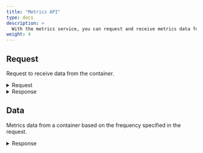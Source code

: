 ```yaml
---
title: "Metrics API"
type: docs
description: >
  With the metrics service, you can request and receive metrics data for specific containers.
weight: 4
---
```


## **Request**
Request to receive data from the container.

<details>
  <summary>Request</summary>

**Hono Command:** `command//<name>:<namespace>:edge:containers/req//request`

**Ditto Message:**

> | Name | Value | Description |
> | - | - | - |
> | topic | `<name>/<namespace>:edge:containers/things/live/messages/request` | Information about the affected Thing and the type of operation |
> | path | `/features/Metrics/inbox/messages/request` | A path to the `Metrics` Feature, it's message channel, and `request` command|
> | **Headers** | | Additional headers |
> | response-required | true/false | If response is required |
> | content-type | `application/json` | The content type |
> | correlation-id | container UUID | The container UUID |
> | **Value** | | |
> | frequency | | Time interval of how often the metrics data will be published as duration string (e.g. 5s) |
> | **filter** | | Filter defines the type of metric data to be reported |
> | id | | An array of identifiers whose metric data to be reported, supported are: `cpu.utilization`, `memory.utilization`, `memory.total`, `memory.used`, `io.readBytes`, `io.writeBytes`, `net.readBytes`, `net.writeBytes`, `pids` |
> | originator | | Metrics data originator |

<br>

**Example** : Request metrics data with a specified filter and frequency.

**Topic:** `command//edge:device:edge:containers/req//request`
```json
{
	"topic":"edge/device:edge:containers/things/live/messages/request",
	"headers":{
		"response-required":true,
		"content-type":"application/json",
		"correlation-id":"<UUID>"
	},
	"path":"/features/Metrics/inbox/messages/request",
	"value":{
		"filter":[
			{
				"id":null,
				"originator":"SYSTEM"
			}
		],
		"frequency":"2s"
	}
}
```
</details>

<details>
  <summary>Response</summary>

**Hono Command** : `command//<name>:<namespace>:edge:containers/res//request`

**Ditto Message:**

> | Name | Value | Description |
> | - | - | - |
> | topic | `<name>/<namespace>:edge:containers/things/live/messages/request` | Information about the affected Thing and the type of operation |
> | path | `/features/Metrics/outbox/messages/request` | A path to the `Metrics` Feature, it's message channel, and `request` command |
> | **Headers** | | Additional headers |
> | content-type | `application/json` | The content type |
> | correlation-id | \<UUID\> | The same correlation id as the sent request message |
> | **Status** | | Status of the `request` metrics operation |

<br>

**Example** : The response of the request metrics data operation.

**Topic:** `command//edge:device:edge:containers/res//request``
```json
{
	"topic":"edge/device:edge:containers/things/live/messages/request",
	"headers":{
		"content-type":"application/json",
		"correlation-id":"<UUID>"
	},
	"path":"/features/Metrics/outbox/messages/request",
	"status": 204
}
```
</details>

## **Data**
Metrics data from a container based on the frequency specified in the request.

<details>
  <summary>Response</summary>

**Hono Command** : `command//<name>:<namespace>:edge:containers/res//data`

**Ditto Message:**

> | Name | Value | Description |
> | - | - | - |
> | topic | `<name>/<namespace>:edge:containers/things/live/messages/data` | Information about the affected Thing and the type of operation |
> | path | `/features/Metrics/outbox/messages/data` | A path to the `Metrics` Feature and it's message channel. |
> | **Headers** | | Additional headers |
> | content-type | `application/json` | The content type |
> | **Value** | | The value of the received data from the container in json format |
> | timestamp | | The timestamp in ms when this measure data is published |
> | **shapshot** | | All the measurements collected per originator |
> | originator | | The originator for whose metric data to be reported |
> | **measurements** | | An array of measurements identifier and value for originator |
> | id | | The identifier whose metric data to be reported, supported are: `cpu.utilization`, `memory.utilization`, `memory.total`, `memory.used`, `io.readBytes`, `io.writeBytes`, `net.readBytes`, `net.writeBytes`, `pids` |
> | value | | The measured value per metric ID |

<br>

**Example** : Metrics data from a container.

**Topic:** `command//edge:device:edge:containers/res//data``
```json
{
	"topic":"edge/device:edge:containers/things/live/messages/data",
	"headers":{
		"content-type":"application/json",
	},
	"path":"/features/Metrics/outbox/messages/data",
	"value":{
		"snapshot":[
			{
				"originator":"Container:test",
				"measurements":[
					{
						"id":"memory.total",
						"value":10371616768
					},
					{
						"id":"memory.used",
						"value":1396736
					},
					{
						"id":"memory.utilization",
						"value":0.01346690714903206
					},
					{
						"id":"net.readBytes",
						"value":180
					},
					{
						"id":"net.writeBytes",
						"value":0
					},
					{
						"id":"pids",
						"value":6
					}
				]
			},
			{
				"originator":"Container:test2",
				"measurements":[
					{
						"id":"cpu.utilization",
						"value":8.751566666666667
					},
					{
						"id":"memory.total",
						"value":10371616768
					},
					{
						"id":"memory.used",
						"value":4759552
					},
					{
						"id":"memory.utilization",
						"value":0.04589016453717083
					},
					{
						"id":"io.readBytes",
						"value":0
					},
					{
						"id":"io.writeBytes",
						"value":4096
					},
					{
						"id":"net.readBytes",
						"value":610
					},
					{
						"id":"net.writeBytes",
						"value":202
					},
					{
						"id":"pids",
						"value":14
					}
				]
			}
		],
		"timestamp":1234567890
	}
}
```
</details>

